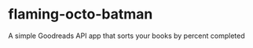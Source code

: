 flaming-octo-batman
===================

A simple Goodreads API app that sorts your books by percent completed
